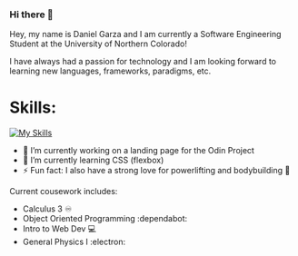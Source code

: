 ### Hi there 👋

Hey, my name is Daniel Garza and I am currently a Software Engineering Student at the University of Northern Colorado! 

I have always had a passion for technology and I am looking forward to learning new languages, frameworks, paradigms, etc.

# Skills:
[![My Skills](https://skillicons.dev/icons?i=js,html,css,c,cs,git,github,java,linux,py,vscode)](https://skillicons.dev)

- 🔭 I’m currently working on a landing page for the Odin Project
- 🌱 I’m currently learning CSS (flexbox)
- ⚡ Fun fact: I also have a strong love for powerlifting and bodybuilding 💪

Current cousework includes:
- Calculus 3 ♾️	
- Object Oriented Programming :dependabot: 	
- Intro to Web Dev :computer:	
- General Physics I :electron:	
<!--
**ssjdan27/ssjdan27** is a ✨ _special_ ✨ repository because its `README.md` (this file) appears on your GitHub profile.

Here are some ideas to get you started:

- 🔭 I’m currently working on ...
- 🌱 I’m currently learning ...
- 👯 I’m looking to collaborate on ...
- 🤔 I’m looking for help with ...
- 💬 Ask me about ...
- 📫 How to reach me: ...
- 😄 Pronouns: ...
- ⚡ Fun fact: ...
-->
